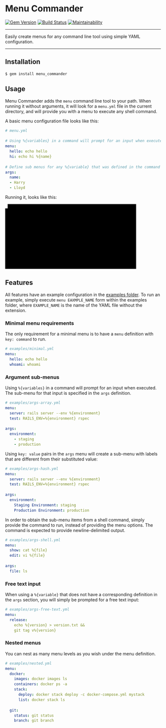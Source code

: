 Menu Commander
==================================================

[![Gem Version](https://badge.fury.io/rb/menu_commander.svg)](https://badge.fury.io/rb/menu_commander)
[![Build Status](https://travis-ci.com/DannyBen/menu_commander.svg?branch=master)](https://travis-ci.com/DannyBen/menu_commander)
[![Maintainability](https://api.codeclimate.com/v1/badges/aa048e0f2cf1655261ac/maintainability)](https://codeclimate.com/github/DannyBen/menu_commander/maintainability)

---

Easily create menus for any command line tool using simple YAML configuration.

---

Installation
--------------------------------------------------

    $ gem install menu_commander



Usage
--------------------------------------------------

Menu Commander adds the `menu` command line tool to your path. When running 
it without arguments, it will look for a `menu.yml` file in the current 
directory, and will provide you with a menu to execute any shell command.

A basic menu configuration file looks like this:

```yaml
# menu.yml

# Using %{variables} in a command will prompt for an input when executed
menu:
  hello: echo hello
  hi: echo hi %{name}

# Define sub menus for any %{variable} that was defined in the command
args:
  name:
  - Harry
  - Lloyd
```

Running it, looks like this:

![Demo](/demo/demo.gif)


Features
--------------------------------------------------

All features have an example configuration in the
[examples folder](examples). To run an example, simply execute 
`menu EAXMPLE_NAME` form within the examples folder, where `EXAMPLE_NAME` 
is the name of the YAML file without the extension.

### Minimal menu requirements

The only requirement for a minimal menu is to have a `menu` definition
with `key: command` to run.

```yaml
# examples/minimal.yml
menu:
  hello: echo hello
  whoami: whoami
```

### Argument sub-menus

Using `%{variables}` in a command will prompt for an input when executed. The 
sub-menu for that input is specified in the `args` definition.

```yaml
# examples/args-array.yml
menu:
  server: rails server --env %{environment}
  test: RAILS_ENV=%{environment} rspec

args:
  environment:
    - staging
    - production
```

Using `key: value` pairs in the `args` menu will create a sub-menu with 
labels that are different from their substituted value:

```yaml
# examples/args-hash.yml
menu: 
  server: rails server --env %{environment}
  test: RAILS_ENV=%{environment} rspec

args:
  environment:
    Staging Environment: staging
    Production Environment: production
```

In order to obtain the sub-menu items from a shell command, simply provide
the command to run, instead of providing the menu options. The command is
expected to provide newline-delimited output.

```yaml
# examples/args-shell.yml
menu:
  show: cat %{file}
  edit: vi %{file}

args:
  file: ls 
```

### Free text input

When using a `%{variable}` that does not have a corresponding definition in
the `args` section, you will simply be prompted for a free text input:

```yaml
# examples/args-free-text.yml
menu:
  release: 
    echo %{version} > version.txt &&
    git tag v%{version}
```

### Nested menus

You can nest as many menu levels as you wish under the menu definition.

```yaml
# examples/nested.yml
menu:
  docker:
    images: docker images ls
    containers: docker ps -a
    stack:
      deploy: docker stack deploy -c docker-compose.yml mystack
      list: docker stack ls

  git:
    status: git status
    branch: git branch
```

